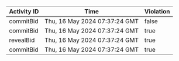 | Activity ID | Time | Violation |
| --- | --- | --- |
| commitBid | Thu, 16 May 2024 07:37:24 GMT | false |
| commitBid | Thu, 16 May 2024 07:37:24 GMT | true |
| revealBid | Thu, 16 May 2024 07:37:24 GMT | true |
| commitBid | Thu, 16 May 2024 07:37:24 GMT | true |